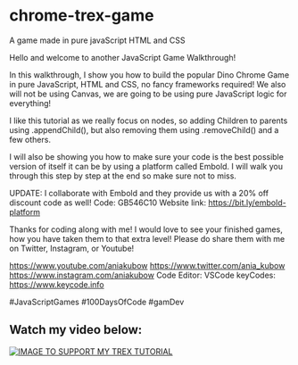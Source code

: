# chrome-trex-game
A game made in pure javaScript HTML and CSS


Hello and welcome to another JavaScript Game Walkthrough!

In this walkthrough, I show you how to build the popular Dino Chrome Game in pure JavaScript, HTML and CSS, no fancy frameworks required! We also will not be using Canvas, we are going to be using pure JavaScript logic for everything!

I like this tutorial as we really focus on nodes, so adding Children to parents using .appendChild(), but also removing them using .removeChild() and a few others.

I will also be showing you how to make sure your code is the best possible version of itself it can be by using a platform called Embold. I will walk you through this step by step at the end so make sure not to miss.

UPDATE: 
I collaborate with Embold and they provide us with a 20% off discount code as well! 
Code: GB546C10
Website link: https://bit.ly/embold-platform

Thanks for coding along with me! I would love to see your finished games, how you have taken them to that extra level! Please do share them with me on Twitter, Instagram, or Youtube!

https://www.youtube.com/aniakubow
https://www.twitter.com/ania_kubow
https://www.instagram.com/aniakubow
Code Editor: VSCode
keyCodes: https://www.keycode.info

#JavaScriptGames #100DaysOfCode #gamDev

## Watch my video below:

[![IMAGE TO SUPPORT MY TREX TUTORIAL](https://img.youtube.com/vi/dQ6lYd6dyTI/0.jpg)](https://www.youtube.com/watch?v=dQ6lYd6dyTI)


